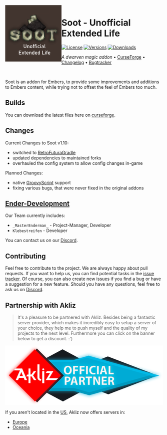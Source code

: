 <img src="project_logo.png" align="left" width="180px"/>

# Soot - Unofficial Extended Life

[![License](https://img.shields.io/github/license/Ender-Development/Soot-Extended-Life.svg?label=License)](LICENSE)
[![Versions](https://img.shields.io/curseforge/game-versions/982730?logo=curseforge&label=Game%20Version)](https://www.curseforge.com/minecraft/mc-mods/soot-extended-life)
[![Downloads](https://img.shields.io/curseforge/dt/982730?logo=curseforge&label=Downloads)](https://www.curseforge.com/minecraft/mc-mods/soot-extended-life)

*A dwarven magic addon*
• [CurseForge](https://curseforge.com/minecraft/mc-mods/soot-extended-life)
• [Changelog](CHANGELOG.md)
• [Bugtracker](https://github.com/Ender-Development/Soot-Extended-Life/issues)

<br />

Soot is an addon for Embers, to provide some improvements and additions to Embers content, while trying not to offset the feel of Embers too much.

## Builds
You can download the latest files here on [curseforge](https://curseforge.com/minecraft/mc-mods/soot-extended-life).

## Changes

Current Changes to Soot v1.10:
- switched to [RetroFuturaGradle](https://github.com/GTNewHorizons/RetroFuturaGradle)
- updated dependencies to maintained forks
- overhauled the config system to allow config changes in-game

Planned Changes:
- native [GroovyScript](https://github.com/CleanroomMC/GroovyScript) support
- fixing various bugs, that were never fixed in the original addons

## [Ender-Development](https://github.com/Ender-Development)

Our Team currently includes:
- `_MasterEnderman_` - Project-Manager, Developer
- `Klebestreifen` - Developer

You can contact us on our [Discord](https://discord.gg/JF7x2vG).

## Contributing
Feel free to contribute to the project. We are always happy about pull requests.
If you want to help us, you can find potential tasks in the [issue tracker](https://github.com/Ender-Development/Soot-Extended-Life/issues).
Of course, you can also create new issues if you find a bug or have a suggestion for a new feature.
Should you have any questions, feel free to ask us on [Discord](https://discord.gg/JF7x2vG).

## Partnership with Akliz

> It's a pleasure to be partnered with Akliz. Besides being a fantastic server provider, which makes it incredibly easy to setup a server of your choice, they help me to push myself and the quality of my projects to the next level. Furthermore you can click on the banner below to get a discount. :')

<a href="https://www.akliz.net/enderman"><img src="https://github.com/MasterEnderman/Zerblands-Remastered/raw/master/Akliz_Partner.png" align="center"/></a>

If you aren't located in the [US](https://www.akliz.net/enderman), Akliz now offers servers in:

- [Europe](https://www.akliz.net/enderman-eu)
- [Oceania](https://www.akliz.net/enderman-oce)
